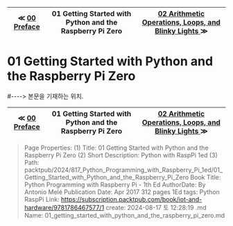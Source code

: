 
| ≪ [ 00 Preface ](/packtpub/2024/817_Python_Programming_with_Raspberry_Pi_1ed/00_Preface) | 01 Getting Started with Python and the Raspberry Pi Zero | [ 02 Arithmetic Operations, Loops, and Blinky Lights ](/packtpub/2024/817_Python_Programming_with_Raspberry_Pi_1ed/02_Arithmetic_Operations__Loops__and_Blinky_Lights) ≫ |
|:----:|:----:|:----:|

# 01 Getting Started with Python and the Raspberry Pi Zero
#----> 본문을 기재하는 위치.



| ≪ [ 00 Preface ](/packtpub/2024/817_Python_Programming_with_Raspberry_Pi_1ed/00_Preface) | 01 Getting Started with Python and the Raspberry Pi Zero | [ 02 Arithmetic Operations, Loops, and Blinky Lights ](/packtpub/2024/817_Python_Programming_with_Raspberry_Pi_1ed/02_Arithmetic_Operations__Loops__and_Blinky_Lights) ≫ |
|:----:|:----:|:----:|

> Page Properties:
> (1) Title: 01 Getting Started with Python and the Raspberry Pi Zero
> (2) Short Description: Python with RaspPi 1ed
> (3) Path: packtpub/2024/817_Python_Programming_with_Raspberry_Pi_1ed/01_Getting_Started_with_Python_and_the_Raspberry_Pi_Zero
> Book Title: Python Programming with Raspberry Pi - 1th Ed
> AuthorDate: By Antonio Melé Publication Date: Apr 2017 312 pages 1Ed
> tags: Python RaspPi
> Link: https://subscription.packtpub.com/book/iot-and-hardware/9781786467577/1
> create: 2024-08-17 토 12:28:19
> .md Name: 01_getting_started_with_python_and_the_raspberry_pi_zero.md

